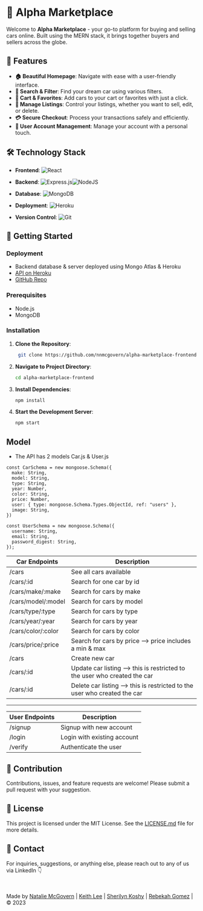 # 🚗 Alpha Marketplace

Welcome to **Alpha Marketplace** - your go-to platform for buying and selling cars online. Built using the MERN stack, it brings together buyers and sellers across the globe.

<!-- <p align="center">
  <img src="" alt="Screenshot of Homepage" width="600px" />
</p> -->

## 🌟 Features

- **🏠 Beautiful Homepage**: Navigate with ease with a user-friendly interface.
- **🔎 Search & Filter**: Find your dream car using various filters.
- **🛒 Cart & Favorites**: Add cars to your cart or favorites with just a click.
- **💼 Manage Listings**: Control your listings, whether you want to sell, edit, or delete.
- **💳 Secure Checkout**: Process your transactions safely and efficiently.
- **👤 User Account Management**: Manage your account with a personal touch.

## 🛠️ Technology Stack

- **Frontend**: ![React](https://img.shields.io/badge/react-%2320232a.svg?style=for-the-badge&logo=react&logoColor=%2361DAFB)

- **Backend**: ![Express.js](https://img.shields.io/badge/express.js-%23404d59.svg?style=for-the-badge&logo=express&logoColor=%2361DAFB)![NodeJS](https://img.shields.io/badge/node.js-6DA55F?style=for-the-badge&logo=node.js&logoColor=white)

- **Database**: ![MongoDB](https://img.shields.io/badge/MongoDB-%234ea94b.svg?style=for-the-badge&logo=mongodb&logoColor=white)

- **Deployment**: ![Heroku](https://img.shields.io/badge/heroku-%23430098.svg?style=for-the-badge&logo=heroku&logoColor=white)

- **Version Control**: ![Git](https://img.shields.io/badge/git-%23F05033.svg?style=for-the-badge&logo=git&logoColor=white)

## 🚀 Getting Started

### Deployment

- Backend database & server deployed using Mongo Atlas & Heroku
- [API on Heroku](https://alpha-marketplace-backend-18469668e160.herokuapp.com/api/cars)
- [GitHub Repo](https://github.com/sjkoshy/alpha-marketplace-backend)

### Prerequisites

- Node.js
- MongoDB

### Installation

1. **Clone the Repository**:

   ```bash
    git clone https://github.com/nnmcgovern/alpha-marketplace-frontend.git

   ```

2. **Navigate to Project Directory**:

   ```bash
   cd alpha-marketplace-frontend

   ```

3. **Install Dependencies**:

   ```bash
   npm install

   ```

4. **Start the Development Server**:
   ```bash
   npm start
   ```

## Model

- The API has 2 models Car.js & User.js

```
const CarSchema = new mongoose.Schema({
  make: String,
  model: String,
  type: String,
  year: Number,
  color: String,
  price: Number,
  user: { type: mongoose.Schema.Types.ObjectId, ref: "users" },
  image: String,
})
```

```
const UserSchema = new mongoose.Schema({
  username: String,
  email: String,
  password_digest: String,
});
```

| Car Endpoints      | Description                                                               |
| ------------------ | ------------------------------------------------------------------------- |
| /cars              | See all cars available                                                    |
| /cars/:id          | Search for one car by id                                                  |
| /cars/make/:make   | Search for cars by make                                                   |
| /cars/model/:model | Search for cars by model                                                  |
| /cars/type/:type   | Search for cars by type                                                   |
| /cars/year/:year   | Search for cars by year                                                   |
| /cars/color/:color | Search for cars by color                                                  |
| /cars/price/:price | Search for cars by price --> price includes a min & max                   |
| /cars              | Create new car                                                            |
| /cars/:id          | Update car listing --> this is restricted to the user who created the car |
| /cars/:id          | Delete car listing --> this is restricted to the user who created the car |

---

| User Endpoints | Description                 |
| -------------- | --------------------------- |
| /signup        | Signup with new account     |
| /login         | Login with existing account |
| /verify        | Authenticate the user       |

## 🤝 Contribution

Contributions, issues, and feature requests are welcome! Please submit a pull request with your suggestion.

## 📝 License

This project is licensed under the MIT License. See the [LICENSE.md](LICENSE.md) file for more details.

## 💌 Contact

For inquiries, suggestions, or anything else, please reach out to any of us via LinkedIn 👇

<br />

Made by [Natalie McGovern](https://www.linkedin.com/in/natalie-mcgovern/) | [Keith Lee](https://www.linkedin.com/in/khlee93/) | [Sherilyn Koshy](https://www.linkedin.com/in/sherilynkoshy/) | [Rebekah Gomez](https://www.linkedin.com/in/rebekah-gomez/) | &copy; 2023
